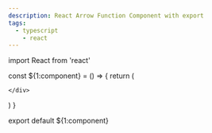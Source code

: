 ```yaml
---
description: React Arrow Function Component with export
tags:
  - typescript
	- react
---
```

import React from 'react'

const ${1:component} = () => {
  return (
    <div>

    </div>
  )
}

export default ${1:component}
